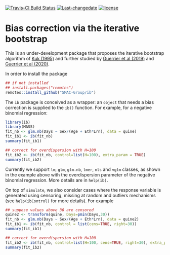 
[![Travis-CI Build
Status](https://travis-ci.com/SMAC-Group/ib.svg?branch=master)](https://travis-ci.com/github/SMAC-Group/ib)
[![Last-changedate](https://img.shields.io/badge/last%20change-2020--12--11-green.svg)](https://github.com/SMAC-Group/ib)
[![license](https://img.shields.io/badge/license-GPL--3-blue.svg)](https://www.gnu.org/licenses/gpl-3.0.en.html)

# Bias correction via the iterative bootstrap

This is an under-development package that proposes the iterative
bootstrap algorithm of [Kuk
(1995)](https://doi.org/10.1111/j.2517-6161.1995.tb02035.x) and further
studied by [Guerrier et al
(2019)](https://doi.org/10.1080/01621459.2017.1380031) and [Guerrier et
al (2020)](https://arxiv.org/pdf/2002.08757.pdf).

In order to install the package

``` r
## if not installed
## install.packages("remotes")
remotes::install_github("SMAC-Group/ib")
```

The `ib` package is conceived as a wrapper: an `object` that needs a
bias correction is supplied to the `ib()` function. For example, for a
negative binomial regression:

``` r
library(ib)
library(MASS)
fit_nb <- glm.nb(Days ~ Sex/(Age + Eth*Lrn), data = quine)
fit_ib1 <- ib(fit_nb)
summary(fit_ib1)

## correct for overdispersion with H=100
fit_ib2 <- ib(fit_nb, control=list(H=100), extra_param = TRUE)
summary(fit_ib2)
```

Currently we support `lm`, `glm`, `glm.nb`, `lmer`, `nls` and `vglm`
classes, as shown in the example above with the overdispersion parameter
of the negative binomial regression. More details are in `help(ib)`.

On top of `simulate`, we also consider cases where the response variable
is generated using censoring, missing at random and outliers mechanisms
(see `help(ibControl)` for more details). For example

``` r
## suppose values above 30 are censored
quine2 <- transform(quine, Days=pmin(Days,30))
fit_nb <- glm.nb(Days ~ Sex/(Age + Eth*Lrn), data = quine2)
fit_ib1 <- ib(fit_nb, control = list(cens=TRUE, right=30))
summary(fit_ib1)

## correct for overdispersion with H=100
fit_ib2 <- ib(fit_nb, control=list(H=100, cens=TRUE, right=30), extra_param = TRUE)
summary(fit_ib2)
```

